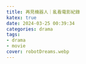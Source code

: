```yaml
---
title: 再見機器人｜亂看電影紀錄
katex: true
date: 2024-03-25 00:39:34
categories: drama
tags: 
- drama
- movie
cover: robotDreams.webp
---
```

